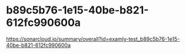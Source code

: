 # b89c5b76-1e15-40be-b821-612fc990600a
https://sonarcloud.io/summary/overall?id=examly-test_b89c5b76-1e15-40be-b821-612fc990600a

